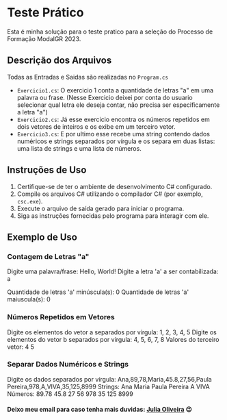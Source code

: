 # Teste Prático 
Esta é minha solução para o teste pratico para a seleção do Processo de Formação ModalGR 2023.

## Descrição dos Arquivos
Todas as Entradas e Saidas são realizadas no `Program.cs`
- `Exercicio1.cs`: O exercicio 1 conta a quantidade de letras "a" em uma palavra ou frase. (Nesse Exercicio deixei por conta do usuario selecionar qual letra ele deseja contar, não precisa ser especificamente a letra "a")
- `Exercicio2.cs`: Já esse exercicio encontra os números repetidos em dois vetores de inteiros e os exibe em um terceiro vetor.
- `Exercicio3.cs`: E por ultimo esse recebe uma string contendo dados numéricos e strings separados por vírgula e os separa em duas listas: uma lista de strings e uma lista de números.

## Instruções de Uso

1. Certifique-se de ter o ambiente de desenvolvimento C# configurado.
2. Compile os arquivos C# utilizando o compilador C# (por exemplo, `csc.exe`).
3. Execute o arquivo de saída gerado para iniciar o programa.
4. Siga as instruções fornecidas pelo programa para interagir com ele.

## Exemplo de Uso

### Contagem de Letras "a"

Digite uma palavra/frase: Hello, World!
Digite a letra 'a' a ser contabilizada: a

Quantidade de letras 'a' minúscula(s): 0
Quantidade de letras 'a' maiuscula(s): 0

### Números Repetidos em Vetores

Digite os elementos do vetor a separados por vírgula: 1, 2, 3, 4, 5
Digite os elementos do vetor b separados por vírgula: 4, 5, 6, 7, 8
Valores do terceiro vetor:
4
5

### Separar Dados Numéricos e Strings

Digite os dados separados por vírgula: Ana,89,78,Maria,45.8,27,56,Paula Pereira,978,A,VIVA,35,125,8999
Strings:
Ana
Maria
Paula Pereira
A
VIVA
Números:
89.78
45.8
27
56
978
35
125
8999


#### Deixo meu email para caso tenha mais duvidas: <a href = "mailto:oliveiradesilvajulia@gmail.com">Julia Oliveira</a> :wink:
